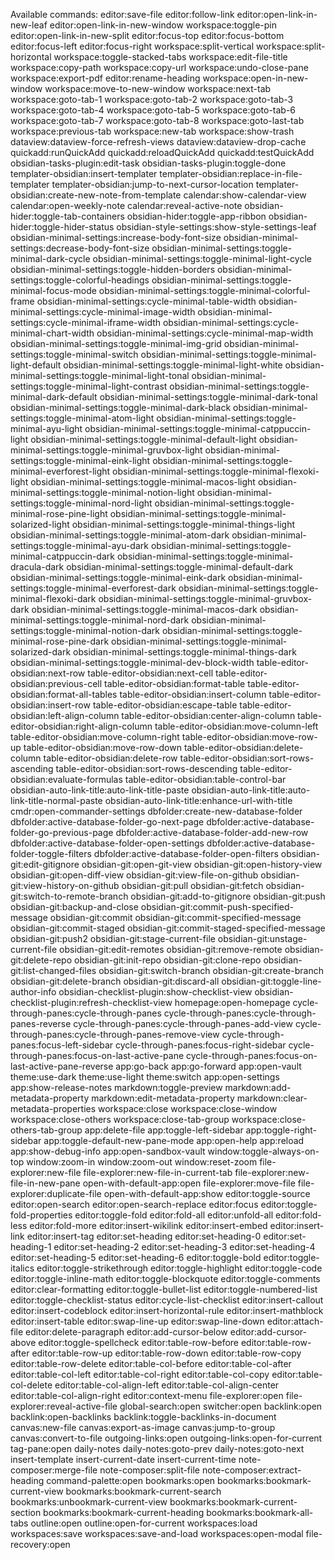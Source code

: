 Available commands: editor:save-file
editor:follow-link
editor:open-link-in-new-leaf
editor:open-link-in-new-window
workspace:toggle-pin
editor:open-link-in-new-split
editor:focus-top
editor:focus-bottom
editor:focus-left
editor:focus-right
workspace:split-vertical
workspace:split-horizontal
workspace:toggle-stacked-tabs
workspace:edit-file-title
workspace:copy-path
workspace:copy-url
workspace:undo-close-pane
workspace:export-pdf
editor:rename-heading
workspace:open-in-new-window
workspace:move-to-new-window
workspace:next-tab
workspace:goto-tab-1
workspace:goto-tab-2
workspace:goto-tab-3
workspace:goto-tab-4
workspace:goto-tab-5
workspace:goto-tab-6
workspace:goto-tab-7
workspace:goto-tab-8
workspace:goto-last-tab
workspace:previous-tab
workspace:new-tab
workspace:show-trash
dataview:dataview-force-refresh-views
dataview:dataview-drop-cache
quickadd:runQuickAdd
quickadd:reloadQuickAdd
quickadd:testQuickAdd
obsidian-tasks-plugin:edit-task
obsidian-tasks-plugin:toggle-done
templater-obsidian:insert-templater
templater-obsidian:replace-in-file-templater
templater-obsidian:jump-to-next-cursor-location
templater-obsidian:create-new-note-from-template
calendar:show-calendar-view
calendar:open-weekly-note
calendar:reveal-active-note
obsidian-hider:toggle-tab-containers
obsidian-hider:toggle-app-ribbon
obsidian-hider:toggle-hider-status
obsidian-style-settings:show-style-settings-leaf
obsidian-minimal-settings:increase-body-font-size
obsidian-minimal-settings:decrease-body-font-size
obsidian-minimal-settings:toggle-minimal-dark-cycle
obsidian-minimal-settings:toggle-minimal-light-cycle
obsidian-minimal-settings:toggle-hidden-borders
obsidian-minimal-settings:toggle-colorful-headings
obsidian-minimal-settings:toggle-minimal-focus-mode
obsidian-minimal-settings:toggle-minimal-colorful-frame
obsidian-minimal-settings:cycle-minimal-table-width
obsidian-minimal-settings:cycle-minimal-image-width
obsidian-minimal-settings:cycle-minimal-iframe-width
obsidian-minimal-settings:cycle-minimal-chart-width
obsidian-minimal-settings:cycle-minimal-map-width
obsidian-minimal-settings:toggle-minimal-img-grid
obsidian-minimal-settings:toggle-minimal-switch
obsidian-minimal-settings:toggle-minimal-light-default
obsidian-minimal-settings:toggle-minimal-light-white
obsidian-minimal-settings:toggle-minimal-light-tonal
obsidian-minimal-settings:toggle-minimal-light-contrast
obsidian-minimal-settings:toggle-minimal-dark-default
obsidian-minimal-settings:toggle-minimal-dark-tonal
obsidian-minimal-settings:toggle-minimal-dark-black
obsidian-minimal-settings:toggle-minimal-atom-light
obsidian-minimal-settings:toggle-minimal-ayu-light
obsidian-minimal-settings:toggle-minimal-catppuccin-light
obsidian-minimal-settings:toggle-minimal-default-light
obsidian-minimal-settings:toggle-minimal-gruvbox-light
obsidian-minimal-settings:toggle-minimal-eink-light
obsidian-minimal-settings:toggle-minimal-everforest-light
obsidian-minimal-settings:toggle-minimal-flexoki-light
obsidian-minimal-settings:toggle-minimal-macos-light
obsidian-minimal-settings:toggle-minimal-notion-light
obsidian-minimal-settings:toggle-minimal-nord-light
obsidian-minimal-settings:toggle-minimal-rose-pine-light
obsidian-minimal-settings:toggle-minimal-solarized-light
obsidian-minimal-settings:toggle-minimal-things-light
obsidian-minimal-settings:toggle-minimal-atom-dark
obsidian-minimal-settings:toggle-minimal-ayu-dark
obsidian-minimal-settings:toggle-minimal-catppuccin-dark
obsidian-minimal-settings:toggle-minimal-dracula-dark
obsidian-minimal-settings:toggle-minimal-default-dark
obsidian-minimal-settings:toggle-minimal-eink-dark
obsidian-minimal-settings:toggle-minimal-everforest-dark
obsidian-minimal-settings:toggle-minimal-flexoki-dark
obsidian-minimal-settings:toggle-minimal-gruvbox-dark
obsidian-minimal-settings:toggle-minimal-macos-dark
obsidian-minimal-settings:toggle-minimal-nord-dark
obsidian-minimal-settings:toggle-minimal-notion-dark
obsidian-minimal-settings:toggle-minimal-rose-pine-dark
obsidian-minimal-settings:toggle-minimal-solarized-dark
obsidian-minimal-settings:toggle-minimal-things-dark
obsidian-minimal-settings:toggle-minimal-dev-block-width
table-editor-obsidian:next-row
table-editor-obsidian:next-cell
table-editor-obsidian:previous-cell
table-editor-obsidian:format-table
table-editor-obsidian:format-all-tables
table-editor-obsidian:insert-column
table-editor-obsidian:insert-row
table-editor-obsidian:escape-table
table-editor-obsidian:left-align-column
table-editor-obsidian:center-align-column
table-editor-obsidian:right-align-column
table-editor-obsidian:move-column-left
table-editor-obsidian:move-column-right
table-editor-obsidian:move-row-up
table-editor-obsidian:move-row-down
table-editor-obsidian:delete-column
table-editor-obsidian:delete-row
table-editor-obsidian:sort-rows-ascending
table-editor-obsidian:sort-rows-descending
table-editor-obsidian:evaluate-formulas
table-editor-obsidian:table-control-bar
obsidian-auto-link-title:auto-link-title-paste
obsidian-auto-link-title:auto-link-title-normal-paste
obsidian-auto-link-title:enhance-url-with-title
cmdr:open-commander-settings
dbfolder:create-new-database-folder
dbfolder:active-database-folder-go-next-page
dbfolder:active-database-folder-go-previous-page
dbfolder:active-database-folder-add-new-row
dbfolder:active-database-folder-open-settings
dbfolder:active-database-folder-toggle-filters
dbfolder:active-database-folder-open-filters
obsidian-git:edit-gitignore
obsidian-git:open-git-view
obsidian-git:open-history-view
obsidian-git:open-diff-view
obsidian-git:view-file-on-github
obsidian-git:view-history-on-github
obsidian-git:pull
obsidian-git:fetch
obsidian-git:switch-to-remote-branch
obsidian-git:add-to-gitignore
obsidian-git:push
obsidian-git:backup-and-close
obsidian-git:commit-push-specified-message
obsidian-git:commit
obsidian-git:commit-specified-message
obsidian-git:commit-staged
obsidian-git:commit-staged-specified-message
obsidian-git:push2
obsidian-git:stage-current-file
obsidian-git:unstage-current-file
obsidian-git:edit-remotes
obsidian-git:remove-remote
obsidian-git:delete-repo
obsidian-git:init-repo
obsidian-git:clone-repo
obsidian-git:list-changed-files
obsidian-git:switch-branch
obsidian-git:create-branch
obsidian-git:delete-branch
obsidian-git:discard-all
obsidian-git:toggle-line-author-info
obsidian-checklist-plugin:show-checklist-view
obsidian-checklist-plugin:refresh-checklist-view
homepage:open-homepage
cycle-through-panes:cycle-through-panes
cycle-through-panes:cycle-through-panes-reverse
cycle-through-panes:cycle-through-panes-add-view
cycle-through-panes:cycle-through-panes-remove-view
cycle-through-panes:focus-left-sidebar
cycle-through-panes:focus-right-sidebar
cycle-through-panes:focus-on-last-active-pane
cycle-through-panes:focus-on-last-active-pane-reverse
app:go-back
app:go-forward
app:open-vault
theme:use-dark
theme:use-light
theme:switch
app:open-settings
app:show-release-notes
markdown:toggle-preview
markdown:add-metadata-property
markdown:edit-metadata-property
markdown:clear-metadata-properties
workspace:close
workspace:close-window
workspace:close-others
workspace:close-tab-group
workspace:close-others-tab-group
app:delete-file
app:toggle-left-sidebar
app:toggle-right-sidebar
app:toggle-default-new-pane-mode
app:open-help
app:reload
app:show-debug-info
app:open-sandbox-vault
window:toggle-always-on-top
window:zoom-in
window:zoom-out
window:reset-zoom
file-explorer:new-file
file-explorer:new-file-in-current-tab
file-explorer:new-file-in-new-pane
open-with-default-app:open
file-explorer:move-file
file-explorer:duplicate-file
open-with-default-app:show
editor:toggle-source
editor:open-search
editor:open-search-replace
editor:focus
editor:toggle-fold-properties
editor:toggle-fold
editor:fold-all
editor:unfold-all
editor:fold-less
editor:fold-more
editor:insert-wikilink
editor:insert-embed
editor:insert-link
editor:insert-tag
editor:set-heading
editor:set-heading-0
editor:set-heading-1
editor:set-heading-2
editor:set-heading-3
editor:set-heading-4
editor:set-heading-5
editor:set-heading-6
editor:toggle-bold
editor:toggle-italics
editor:toggle-strikethrough
editor:toggle-highlight
editor:toggle-code
editor:toggle-inline-math
editor:toggle-blockquote
editor:toggle-comments
editor:clear-formatting
editor:toggle-bullet-list
editor:toggle-numbered-list
editor:toggle-checklist-status
editor:cycle-list-checklist
editor:insert-callout
editor:insert-codeblock
editor:insert-horizontal-rule
editor:insert-mathblock
editor:insert-table
editor:swap-line-up
editor:swap-line-down
editor:attach-file
editor:delete-paragraph
editor:add-cursor-below
editor:add-cursor-above
editor:toggle-spellcheck
editor:table-row-before
editor:table-row-after
editor:table-row-up
editor:table-row-down
editor:table-row-copy
editor:table-row-delete
editor:table-col-before
editor:table-col-after
editor:table-col-left
editor:table-col-right
editor:table-col-copy
editor:table-col-delete
editor:table-col-align-left
editor:table-col-align-center
editor:table-col-align-right
editor:context-menu
file-explorer:open
file-explorer:reveal-active-file
global-search:open
switcher:open
backlink:open
backlink:open-backlinks
backlink:toggle-backlinks-in-document
canvas:new-file
canvas:export-as-image
canvas:jump-to-group
canvas:convert-to-file
outgoing-links:open
outgoing-links:open-for-current
tag-pane:open
daily-notes
daily-notes:goto-prev
daily-notes:goto-next
insert-template
insert-current-date
insert-current-time
note-composer:merge-file
note-composer:split-file
note-composer:extract-heading
command-palette:open
bookmarks:open
bookmarks:bookmark-current-view
bookmarks:bookmark-current-search
bookmarks:unbookmark-current-view
bookmarks:bookmark-current-section
bookmarks:bookmark-current-heading
bookmarks:bookmark-all-tabs
outline:open
outline:open-for-current
workspaces:load
workspaces:save
workspaces:save-and-load
workspaces:open-modal
file-recovery:open
